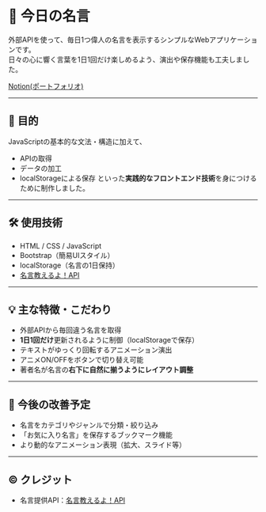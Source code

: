 # 📘 今日の名言

外部APIを使って、毎日1つ偉人の名言を表示するシンプルなWebアプリケーションです。  
日々の心に響く言葉を1日1回だけ楽しめるよう、演出や保存機能も工夫しました。

[Notion(ポートフォリオ)](https://basalt-rest-65c.notion.site/23d34fbceca18018b9c1fb115e9e3681)

---

## 🎯 目的

JavaScriptの基本的な文法・構造に加えて、
- APIの取得
- データの加工
- localStorageによる保存
といった**実践的なフロントエンド技術**を身につけるために制作しました。

---

## 🛠 使用技術

- HTML / CSS / JavaScript
- Bootstrap（簡易UIスタイル）
- localStorage（名言の1日保持）
- [名言教えるよ！API](https://meigen.doodlenote.net/about_api.html)

---

## 💡 主な特徴・こだわり

- 外部APIから毎回違う名言を取得
- **1日1回だけ**更新されるように制御（localStorageで保存）
- テキストがゆっくり回転するアニメーション演出
- アニメON/OFFをボタンで切り替え可能
- 著者名が名言の**右下に自然に揃うようにレイアウト調整**

---

## 🔧 今後の改善予定

- 名言をカテゴリやジャンルで分類・絞り込み
- 「お気に入り名言」を保存するブックマーク機能
- より動的なアニメーション表現（拡大、スライド等）

---

## ©️ クレジット

- 名言提供API：[名言教えるよ！API](https://meigen.doodlenote.net/)
